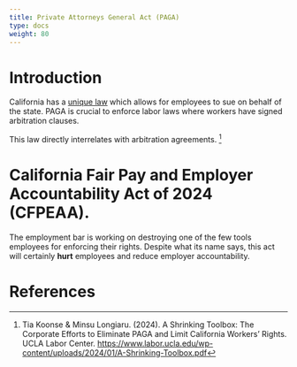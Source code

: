 ```yaml
---
title: Private Attorneys General Act (PAGA)
type: docs
weight: 80
---
```


# Introduction

California has a [unique law](https://leginfo.legislature.ca.gov/faces/codes_displayText.xhtml?lawCode=LAB&division=2.&title=&part=13.&chapter=&article=) which allows for employees to sue on behalf of the state. PAGA is crucial to enforce labor laws
where workers have signed arbitration clauses.

This law directly interrelates with arbitration agreements. [^shrinkingtoolbox]

# California Fair Pay and Employer Accountability Act of 2024 (CFPEAA).

The employment bar is working on destroying one of the few tools employees for enforcing their rights. Despite what its name says, this act will certainly **hurt** employees and reduce employer accountability.

# References

[^shrinkingtoolbox]: Tia Koonse & Minsu Longiaru. (2024). A Shrinking Toolbox: The Corporate Efforts to Eliminate PAGA and Limit California Workers’ Rights. UCLA Labor Center. https://www.labor.ucla.edu/wp-content/uploads/2024/01/A-Shrinking-Toolbox.pdf
